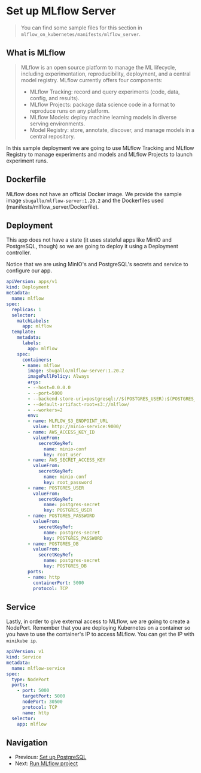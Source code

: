 # Set up MLflow Server

> You can find some sample files for this section in `mlflow_on_kubernetes/manifests/mlflow_server`.

## What is MLflow

> MLflow is an open source platform to manage the ML lifecycle, including experimentation, 
  reproducibility, deployment, and a central model registry. MLflow currently offers four components:
>  - MLflow Tracking: record and query experiments (code, data, config, and results).
>  - MLflow Projects: package data science code in a format to reproduce runs on any platform.
>  - MLflow Models: deploy machine learning models in diverse serving environments.
>  - Model Registry: store, annotate, discover, and manage models in a central repository.

In this sample deployment we are going to use MLflow Tracking and MLflow Registry to manage
experiments and models and MLflow Projects to launch experiment runs.

## Dockerfile

MLflow does not have an official Docker image. We provide the sample image 
`sbugallo/mlflow-server:1.20.2` and the Dockerfiles used (manifests/mlflow_server/Dockerfile).

## Deployment

This app does not have a state (it uses stateful apps like MinIO and PostgreSQL, though) so we
are going to deploy it using a Deployment controller.

Notice that we are using MinIO's and PostgreSQL's secrets and service to configure our app.

```yaml
apiVersion: apps/v1
kind: Deployment
metadata:
  name: mlflow
spec:
  replicas: 1
  selector:
    matchLabels:
      app: mlflow
  template:
    metadata:
      labels:
        app: mlflow
    spec:
      containers:
      - name: mlflow
        image: sbugallo/mlflow-server:1.20.2
        imagePullPolicy: Always
        args:
        - --host=0.0.0.0
        - --port=5000
        - --backend-store-uri=postgresql://$(POSTGRES_USER):$(POSTGRES_PASSWORD)@postgres-service/$(POSTGRES_DB)
        - --default-artifact-root=s3://mlflow/
        - --workers=2
        env:
        - name: MLFLOW_S3_ENDPOINT_URL
          value: http://minio-service:9000/
        - name: AWS_ACCESS_KEY_ID
          valueFrom:
            secretKeyRef:
              name: minio-conf
              key: root_user
        - name: AWS_SECRET_ACCESS_KEY
          valueFrom:
            secretKeyRef:
              name: minio-conf
              key: root_password
        - name: POSTGRES_USER
          valueFrom:
            secretKeyRef:
              name: postgres-secret
              key: POSTGRES_USER
        - name: POSTGRES_PASSWORD
          valueFrom:
            secretKeyRef:
              name: postgres-secret
              key: POSTGRES_PASSWORD
        - name: POSTGRES_DB
          valueFrom:
            secretKeyRef:
              name: postgres-secret
              key: POSTGRES_DB
        ports:
        - name: http
          containerPort: 5000
          protocol: TCP
```

## Service

Lastly, in order to give external access to MLflow, we are going to create a NodePort. Remember
that you are deploying Kubernetes on a container so you have to use the container's IP to access
MLflow. You can get the IP with `minikube ip`.

```yaml
apiVersion: v1
kind: Service
metadata:
  name: mlflow-service
spec:
  type: NodePort
  ports:
    - port: 5000
      targetPort: 5000
      nodePort: 30500
      protocol: TCP
      name: http
  selector:
    app: mlflow
```

## Navigation

- Previous: [Set up PostgreSQL](setup_postgres.md)
- Next: [Run MLflow project](run_mlflow_project.md)